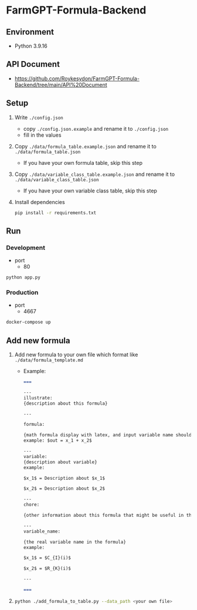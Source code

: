 # FarmGPT-Formula-Backend

## Environment
- Python 3.9.16

## API Document
- https://github.com/Roykesydon/FarmGPT-Formula-Backend/tree/main/API%20Document

## Setup

1. Write ```./config.json```
    - copy ```./config.json.example``` and rename it to ```./config.json```
    - fill in the values

2. Copy ```./data/formula_table.example.json``` and rename it to ```./data/formula_table.json```
    - If you have your own formula table, skip this step

2. Copy ```./data/variable_class_table.example.json``` and rename it to ```./data/variable_class_table.json```
    - If you have your own variable class table, skip this step

3. Install dependencies
    ```bash
    pip install -r requirements.txt
    ```

## Run

### Development
- port
    - 80

```bash
python app.py
```

### Production

- port
    - 4667

```bash
docker-compose up
```

## Add new formula

1. Add new formula to your own file which format like ```./data/formula_template.md```
    - Example:
        ```markdown
        ===

        ---
        illustrate:
        {description about this formula}

        ---

        formula:

        {math formula display with latex, and input variable name should like "x_1, x_2"}
        example: $out = x_1 + x_2$

        ---
        variable:
        {description about variable}
        example:

        $x_1$ = Description about $x_1$

        $x_2$ = Description about $x_2$

        ---
        chore:

        {other information about this formula that might be useful in the future} 

        ---
        variable_name:

        {the real variable name in the formula}
        example:

        $x_1$ = $C_{I}(i)$

        $x_2$ = $R_{K}(i)$

        ---

        ===
        ```

2.  ```bash
    python ./add_formula_to_table.py --data_path <your own file>
    ```





